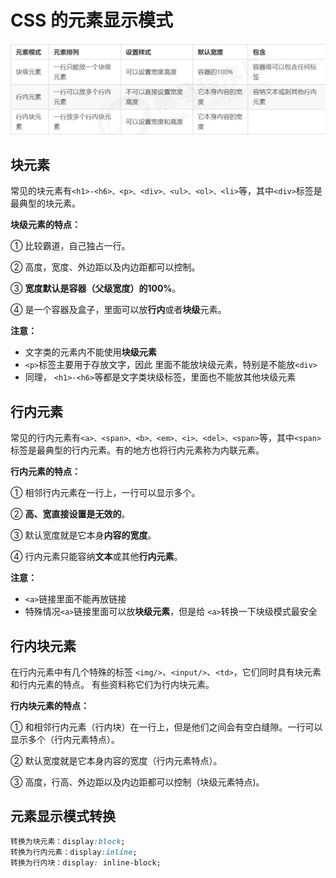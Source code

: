 # CSS 的元素显示模式

<img src="/images/image-20230623211116037.png" alt="image-20230623211116037" style="zoom:67%;" />

## 块元素

常见的块元素有`<h1>-<h6>、<p>、<div>、<ul>、<ol>、<li>`等，其中`<div>`标签是最典型的块元素。

**块级元素的特点：** 

① 比较霸道，自己独占一行。 

② 高度，宽度、外边距以及内边距都可以控制。 

③ **宽度默认是容器（父级宽度）的100%**。 

④ 是一个容器及盒子，里面可以放**行内**或者**块级**元素。 

**注意：**  

- 文字类的元素内不能使用**块级元素** 
- `<p>`标签主要用于存放文字，因此 里面不能放块级元素，特别是不能放`<div>`
-  同理， `<h1>-<h6>`等都是文字类块级标签，里面也不能放其他块级元素

## 行内元素

常见的行内元素有`<a>、<span>、<b>、<em>、<i>、<del>、<span>`等，其中`<span>` 标签是最典型的行内元素。有的地方也将行内元素称为内联元素。

**行内元素的特点：** 

① 相邻行内元素在一行上，一行可以显示多个。

② **高、宽直接设置是无效的**。

③ 默认宽度就是它本身**内容的宽度**。 

④ 行内元素只能容纳**文本**或其他**行内元素**。

 **注意：** 

- `<a>`链接里面不能再放链接 
- 特殊情况`<a>`链接里面可以放**块级元素**，但是给  `<a>`转换一下块级模式最安全

## 行内块元素

在行内元素中有几个特殊的标签 `<img/>`、`<input/>`、`<td>`，它们同时具有块元素和行内元素的特点。 有些资料称它们为行内块元素。

**行内块元素的特点：**

① 和相邻行内元素（行内块）在一行上，但是他们之间会有空白缝隙。一行可以显示多个（行内元素特点）。 

② 默认宽度就是它本身内容的宽度（行内元素特点）。

③ 高度，行高、外边距以及内边距都可以控制（块级元素特点)。

## 元素显示模式转换

```css
转换为块元素：display:block;
转换为行内元素：display:inline;
转换为行内块：display: inline-block;
```

